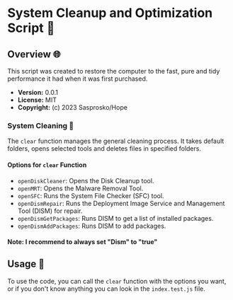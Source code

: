 # System Cleanup and Optimization Script 🚀

## Overview 🌐

This script was created to restore the computer to the fast, pure and tidy performance it had when it was first purchased.

- **Version:** 0.0.1
- **License:** MIT
- **Copyright:** (c) 2023 Sasprosko/Hope

### System Cleaning 🚮

The `clear` function manages the general cleaning process. It takes default folders, opens selected tools and deletes files in specified folders.

#### Options for `clear` Function

- `openDiskCleaner`: Opens the Disk Cleanup tool.
- `openMRT`: Opens the Malware Removal Tool.
- `openSFC`: Runs the System File Checker (SFC) tool.
- `openDismRepair`: Runs the Deployment Image Service and Management Tool (DISM) for repair.
- `openDismGetPackages`: Runs DISM to get a list of installed packages.
- `openDismAddPackages`: Runs DISM to add packages.

#### Note: I recommend to always set "Dism" to "true"

## Usage 🚀

To use the code, you can call the `clear` function with the options you want, or if you don't know anything you can look in the `index.test.js` file.

